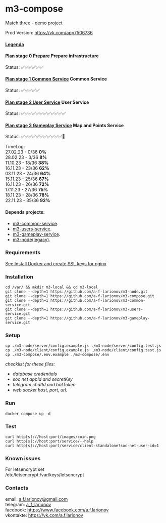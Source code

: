 # m3-compose

Match three - demo project

Prod Version:   https://vk.com/app7506736

#### [Legenda](docs/legenda.md)
#### [Plan stage 0 Prepare](docs/plan-stage-0-prepare.md) Prepare infrastructure
Status: ✅✅✅✅✅✅
#### [Plan stage 1 Common Service](docs/plan-stage-1-common-service.md) Common Service
Status: ✅✅✅✅✅
#### [Plan stage 2 User Service](docs/plan-stage-2-user-service.md) User Service
Status: ✅✅✅✅✅✅✅✅✅✅✅✅
#### [Plan stage 3 Gameplay Service](docs/plan-stage-3-gameplay-service.md) Map and Points Service
Status: ✅✅✅✅✅✅✅✅✅✅✅🏁

TimeLog:
<br>27.02.23 -  0/36  **0%**
<br>28.02.23 -  3/36  **8%**
<br>11.10.23 - 18/36 **38%**
<br>16.11.23 - 23/36 **62%**
<br>03.11.23 - 24/36 **64%**
<br>15.11.23 - 25/36 **67%**
<br>16.11.23 - 26/36 **72%**
<br>17.11.23 - 27/36 **75%**
<br>18.11.23 - 28/36 **78%**
<br>22.11.23 - 35/36 **92%**



#### Depends projects: 
- [m3-common-service](https://github.com/a-f-larionov/m3-common-service/).
- [m3-users-service](https://github.com/a-f-larionov/m3-users-service/).
- [m3-gameplay-service](https://github.com/a-f-larionov/m3-gameplay-service/).
- [m3-node(legacy)](https://github.com/a-f-larionov/m3-node/).

### Requirements

[See Install Docker and create SSL keys for nginx](additional.md)

### Installation

    cd /var/ && mkdir m3-local && cd m3-local
    git clone --depth=1 https://github.com/a-f-larionov/m3-node.git
    git clone --depth=1 https://github.com/a-f-larionov/m3-compose.git
    git clone --depth=1 https://github.com/a-f-larionov/m3-common-service.git
    git clone --depth=1 https://github.com/a-f-larionov/m3-users-service.git
    git clone --depth=1 https://github.com/a-f-larionov/m3-gameplay-service.git

### Setup

    cp ./m3-node/server/config.example.js ./m3-node/server/config.test.js
    cp ./m3-node/client/config.example.js ./m3-node/client/config.test.js
    cp ./m3-compose/.env.example ./m3-compose/.env

_checklist for these files:_
- _database credentials_
- _soc net appId and secretKey_
- _telegram chatId and botToken_
- _web socket host, port, url._

### Run

    docker compose up -d

### Test

    curl http[s]://host:port/images/coin.png
    curl http[s]://host:port/service/--help
    curl http[s]://host:port/service/client-standalone?soc-net-user-id=1


### Known issues

For letsencrypt set  
 /etc/letsencrypt:/var/keys/letsencrypt


### Contacts

email: [a.f.larionov@gmail.com](mailto:a.f.larionov@gmail.com)<br>
telegram: [a_f_larionov](https://t.me/a_f_larionov)<br>
facebook: https://www.facebook.com/a.f.larionov <br>
vkontakte: https://vk.com/a.f.larionov